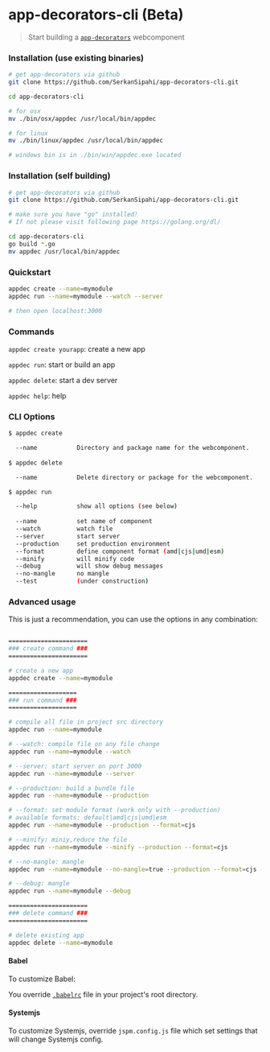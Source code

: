 # app-decorators-cli (Beta)

> Start building a [`app-decorators`](https://github.com/SerkanSipahi/app-decorators) webcomponent

### Installation (use existing binaries)
```sh
# get app-decorators via github
git clone https://github.com/SerkanSipahi/app-decorators-cli.git

cd app-decorators-cli

# for osx
mv ./bin/osx/appdec /usr/local/bin/appdec

# for linux
mv ./bin/linux/appdec /usr/local/bin/appdec

# windows bin is in ./bin/win/appdec.exe located
```

### Installation (self building)

```sh
# get app-decorators via github
git clone https://github.com/SerkanSipahi/app-decorators-cli.git

# make sure you have "go" installed!
# If not please visit following page https://golang.org/dl/

cd app-decorators-cli
go build *.go
mv appdec /usr/local/bin/appdec
```

### Quickstart
```sh
appdec create --name=mymodule
appdec run --name=mymodule --watch --server

# then open localhost:3000
```

### Commands

`appdec create yourapp`: create a new app

`appdec run`: start or build an app

`appdec delete`: start a dev server

`appdec help`: help

### CLI Options

```sh
$ appdec create

  --name           Directory and package name for the webcomponent.
  
$ appdec delete

  --name           Delete directory or package for the webcomponent.

$ appdec run

  --help           show all options (see below)
  
  --name           set name of component
  --watch          watch file                                           [default: false]
  --server         start server                                         [default: false]
  --production     set production environment                           [default: false]
  --format         define component format (amd|cjs|umd|esm)            [default: "default"]
  --minify         will minify code                                     [default: false]
  --debug          will show debug messages                             [default: false]
  --no-mangle      no mangle                                            [default: false]
  --test           (under construction)                                 [default: false]
```

### Advanced usage

This is just a recommendation, you can use the options in any combination:
```sh

======================
### create command ###
======================

# create a new app
appdec create --name=mymodule

===================
### run command ###
===================

# compile all file in project src directory
appdec run --name=mymodule

# --watch: compile file on any file change
appdec run --name=mymodule --watch

# --server: start server on port 3000
appdec run --name=mymodule --server

# --production: build a bundle file
appdec run --name=mymodule --production

# --format: set module format (work only with --production)
# available formats: default|amd|cjs|umd|esm
appdec run --name=mymodule --production --format=cjs

# --minify: miniy,reduce the file
appdec run --name=mymodule --minify --production --format=cjs

# --no-mangle: mangle
appdec run --name=mymodule --no-mangle=true --production --format=cjs --minify

# --debug: mangle
appdec run --name=mymodule --debug

======================
### delete command ###
======================

# delete existing app
appdec delete --name=mymodule
```

#### Babel

To customize Babel:

You override [`.babelrc`](https://babeljs.io/docs/usage/babelrc/) file in your project's root directory.

#### Systemjs

To customize Systemjs, override ```jspm.config.js``` file which set settings that will change Systemjs config.
